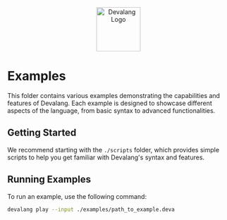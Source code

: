 <div align="center">
    <img src="https://devalang.com/images/devalang-logo-min.png" alt="Devalang Logo" width="100" />
</div>

# Examples

This folder contains various examples demonstrating the capabilities and features of Devalang. Each example is designed to showcase different aspects of the language, from basic syntax to advanced functionalities.

## Getting Started

We recommend starting with the `./scripts` folder, which provides simple scripts to help you get familiar with Devalang's syntax and features.

## Running Examples

To run an example, use the following command:

```bash
devalang play --input ./examples/path_to_example.deva
```